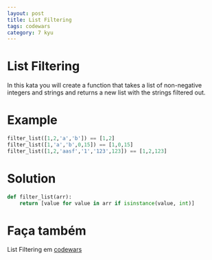 ```yaml
---
layout: post
title: List Filtering
tags: codewars
category: 7 kyu
---
```


# List Filtering
In this kata you will create a function that takes a list of non-negative integers and strings and returns a new list with the strings filtered out.

# Example
```python
filter_list([1,2,'a','b']) == [1,2]
filter_list([1,'a','b',0,15]) == [1,0,15]
filter_list([1,2,'aasf','1','123',123]) == [1,2,123]
```

# Solution
```python
def filter_list(arr):
    return [value for value in arr if isinstance(value, int)]
```

# Faça também
List Filtering em [codewars](https://www.codewars.com/kata/53dbd5315a3c69eed20002dd)